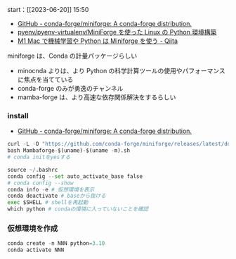 start：[[2023-06-20]] 15:50

- [GitHub - conda-forge/miniforge: A conda-forge distribution.](https://github.com/conda-forge/miniforge)
- [pyenv/pyenv-virtualenv/MiniForge を使った Linux の Python 環境構築](https://zenn.dev/karaage0703/articles/5af7ce4b8b1a8a)
- [M1 Mac で機械学習や Python は Miniforge を使う - Qiita](https://qiita.com/kujirahand/items/9bf1a1e7bd34bdb87da5)

miniforge は、Conda の計量パッケージらしい

- minocnda よりは、より Python の科学計算ツールの使用やパフォーマンスに焦点を当てている
- conda-forge のみが勇逸のチャンネル
- mamba-forge は、より高速な依存関係解決をするらしい

### install

- [GitHub - conda-forge/miniforge: A conda-forge distribution.](https://github.com/conda-forge/miniforge#install)

```python
curl -L -O "https://github.com/conda-forge/miniforge/releases/latest/download/Mambaforge-$(uname)-$(uname -m).sh"
bash Mambaforge-$(uname)-$(uname -m).sh
# conda initをyesする

source ~/.bashrc
conda config --set auto_activate_base false
# conda config --show
conda info -e # 仮想環境を表示
conda deactivate # baseから抜ける
exec $SHELL # shellを再起動
which python # condaの環境に入っていないことを確認
```

### 仮想環境を作成

```python
conda create -n NNN python=3.10
conda activate NNN
```
